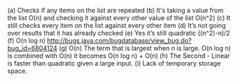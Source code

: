 (a) Checks if any items on the list are repeated
(b) It's taking a value from the list O(n) and checking it against every other value of the list O(n^2) 
(c) It still checks every item on the list against every other item
(d) It’s not going over results that it has already checked
(e) Yes it’s still quadratic ((n^2)-n)/2
(f) O(n log n) http://bugs.java.com/bugdatabase/view_bug.do?bug_id=6804124
(g) O(n) The term that is largest when n is large. O(n log n) is combined with O(n) it becomes O(n log n) + O(n)
(h) The Second - Linear is faster than quadratic given a large input.
(i) Lack of temporary storage space.
